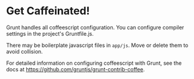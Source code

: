 # Get Caffeinated!

Grunt handles all coffeescript configuration. You can configure compiler 
settings in the project's Gruntfile.js.

There may be boilerplate javascript files in `app/js`. Move or delete 
them to avoid collision.

For detailed information on configuring coffeescript with Grunt, see the docs 
at https://github.com/gruntjs/grunt-contrib-coffee.

